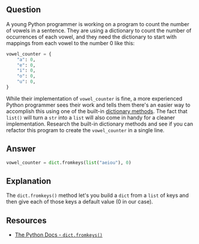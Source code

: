## Question

A young Python programmer is working on a program to count the number of vowels in a sentence. They are using a dictionary to count the number of occurrences of each vowel, and they need the dictionary to start with mappings from each vowel to the number 0 like this:

```python
vowel_counter = {
    "a": 0,
    "e": 0,
    "i": 0,
    "o": 0,
    "u": 0,
}
```

While their implementation of `vowel_counter` is fine, a more experienced Python programmer sees their work and tells them there's an easier way to accomplish this using one of the built-in [dictionary methods](https://docs.python.org/3/library/stdtypes.html#dict). The fact that `list()` will turn a `str` into a `list` will also come in handy for a cleaner implementation. Research the built-in dictionary methods and see if you can refactor this program to create the `vowel_counter` in a single line. 

## Answer

```python
vowel_counter = dict.fromkeys(list("aeiou"), 0)
```


## Explanation

The `dict.fromkeys()` method let's you build a `dict` from a `list` of keys and then give each of those keys a default value (0 in our case).

## Resources

-   [The Python Docs - `dict.fromkeys()`](https://docs.python.org/3/library/stdtypes.html#dict.fromkeys)
